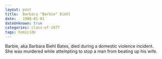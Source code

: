 ```yaml
---
layout: post
title:  Barbara "Barbie" Biehl
date:   1900-01-01
dateUnknown: true
categories: class-of-1977
tags: homicide
---
```

Barbie, aka Barbara Biehl Bates, died during a domestic violence incident. She was murdered while attempting to stop a man from beating up his wife.
